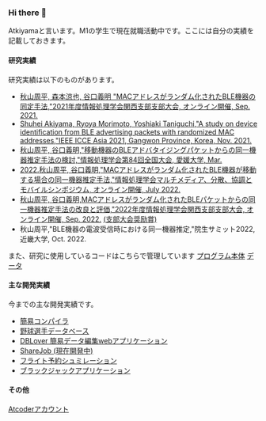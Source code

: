### Hi there 👋

Atkiyamaと言います。M1の学生で現在就職活動中です。ここには自分の実績を記載しておきます。


#### 研究実績
研究実績は以下のものがあります。
- [秋山周平, 森本涼也, 谷口義明 "MACアドレスがランダム化されたBLE機器の同定手法,"2021年度情報処理学会関西支部支部大会, オンライン開催, Sep. 2021.](https://ipsj.ixsq.nii.ac.jp/ej/?action=pages_view_main&active_action=repository_view_main_item_detail&item_id=213751&item_no=1&page_id=13&block_id=8)
- [Shuhei Akiyama, Ryoya Morimoto, Yoshiaki Taniguchi,"A study on device identification from BLE advertising packets with randomized MAC addresses,"IEEE ICCE Asia 2021, Gangwon Province, Korea, Nov. 2021.](https://ieeexplore.ieee.org/abstract/document/9641870)
- [秋山周平, 谷口義明,"移動機器のBLEアドバタイジングパケットからの同一機器推定手法の検討,"情報処理学会第84回全国大会, 愛媛大学, Mar. ](https://ipsj.ixsq.nii.ac.jp/ej/?action=pages_view_main&active_action=repository_view_main_item_detail&item_id=221390&item_no=1&page_id=13&block_id=8)
- [2022.秋山周平, 谷口義明,"MACアドレスがランダム化されたBLE機器が移動する場合の同一機器推定手法,"情報処理学会マルチメディア、分散、協調とモバイルシンポジウム, オンライン開催, July 2022.](https://ipsj.ixsq.nii.ac.jp/ej/index.php?active_action=repository_view_main_item_detail&page_id=13&block_id=8&item_id=219780&item_no=1)
- [秋山周平, 谷口義明,MACアドレスがランダム化されたBLEパケットからの同一機器推定手法の改良と評価,"2022年度情報処理学会関西支部支部大会, オンライン開催, Sep. 2022.](https://github.com/Atkiyama/IPSJKansai2022) [(支部大会奨励賞)](https://www.kindai.ac.jp/informatics/news/research/2022/09/036707.html)
- 秋山周平,"BLE機器の電波受信時における同一機器推定,"院生サミット2022, 近畿大学, Oct. 2022.

また、研究に使用しているコードはこちらで管理しています
[プログラム本体](https://github.com/Atkiyama/IdentifyMacAddress)
[データ](https://github.com/Atkiyama/data)


#### 主な開発実績

今までの主な開発実績です。

- [簡易コンパイラ](https://github.com/Atkiyama/javacc)
- [野球選手データベース](https://github.com/Atkiyama/baseball)
- [DBLover 簡易データ編集webアプリケーション](https://github.com/Atkiyama/isp2)
- [ShareJob (現在開発中)](https://github.com/Atkiyama/ShareJob)
- [フライト予約シュミレーション](https://github.com/Atkiyama/BuggyFlight)
- [ブラックジャックアプリケーション](https://github.com/Atkiyama/BJ2019)

#### その他
[Atcoderアカウント](https://atcoder.jp/users/Atkiyama)